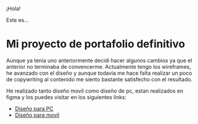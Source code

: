 ¡Hola!

Este es...

# Mi proyecto de portafolio definitivo

Aunque ya tenia uno anteriormente decidi hacer algunos cambios ya que el anterior no terminaba de convencerme. Actualmente tengo los wireframes, he avanzado con el diseño y aunque todavia me hace falta realizar un poco de copywriting al contenido me siento bastante satisfecho con el resultado.

He realizado tanto diseño movil como diseño de pc, estan realizados en figma y los puedes visitar en los siguientes links:
- [Diseño para PC](https://www.figma.com/file/6VY23KbAyF4QUmHVsZJs8E/Portafolio-v3.0-dise%C3%B1o?node-id=34%3A875)
- [Diseño para movil](https://www.figma.com/file/6VY23KbAyF4QUmHVsZJs8E/Portafolio-v3.0-dise%C3%B1o?node-id=34%3A327)


